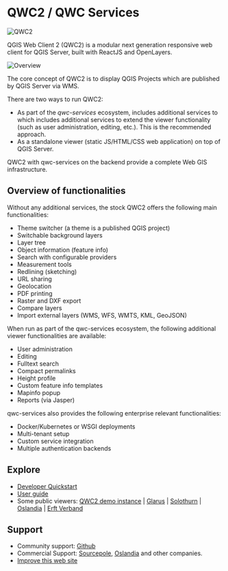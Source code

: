 # QWC2 / QWC Services

![QWC2](images/qwc2.png?style=centerme)

QGIS Web Client 2 (QWC2) is a modular next generation responsive web client for QGIS Server, built with ReactJS and OpenLayers.

![Overview](images/overview.png?style=centerme)

The core concept of QWC2 is to display QGIS Projects which are published by QGIS Server via WMS.

There are two ways to run QWC2:

- As part of the *qwc-services* ecosystem, includes additional services to which includes additional services to extend the viewer functionality (such as user administration, editing, etc.). This is the recommended approach.
- As a standalone viewer (static JS/HTML/CSS web application) on top of QGIS Server.

QWC2 with qwc-services on the backend provide a complete Web GIS infrastructure.

## Overview of functionalities

Without any additional services, the stock QWC2 offers the following main functionalities:

- Theme switcher (a theme is a published QGIS project)
- Switchable background layers
- Layer tree
- Object information (feature info)
- Search with configurable providers
- Measurement tools
- Redlining (sketching)
- URL sharing
- Geolocation
- PDF printing
- Raster and DXF export
- Compare layers
- Import external layers (WMS, WFS, WMTS, KML, GeoJSON)

When run as part of the qwc-services ecosystem, the following additional viewer functionalities are available:

- User administration
- Editing
- Fulltext search
- Compact permalinks
- Height profile
- Custom feature info templates
- Mapinfo popup
- Reports (via Jasper)

qwc-services also provides the following enterprise relevant functionalities:

* Docker/Kubernetes or WSGI deployments
* Multi-tenant setup
* Custom service integration
* Multiple authentication backends

## Explore

* [Developer Quickstart](QuickStart.md)
* [User guide](UserGuide.md)
* Some public viewers: [QWC2 demo instance](https://qwc2.sourcepole.ch) | [Glarus](https://map.geo.gl.ch/) | [Solothurn](https://geo.so.ch/map/) | [Oslandia](https://qgis.oslandia.net/) | [Erft Verband](http://webgis.erftverband.de)

## Support

* Community support: [Github](https://github.com/qgis/qwc2/issues)
* Commercial Support: [Sourcepole](https://www.sourcepole.com/), [Oslandia](https://oslandia.com/) and other companies.
* [Improve this web site](https://github.com/qwc-services/qwc-services.github.io/)
